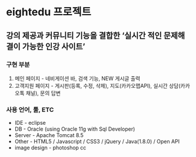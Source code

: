 # eightedu 프로젝트

## 강의 제공과 커뮤니티 기능을 결합한 ‘실시간 적인 문제해결이 가능한 인강 사이트’

### 구현 부분
1. 메인 페이지 - 네비게이션 바, 검색 기능, NEW 게시글 출력
2. 고객지원 페이지 - 게시판(등록, 수정, 삭제), 지도(카카오맵API), 실시간 상담(카카오톡 채널), 문의 답변

### 사용 언어, 툴, ETC
* IDE - eclipse
* DB - Oracle (using Oracle 11g with Sql Developer)
* Server - Apache Tomcat 8.5
* Other - HTML5 / Javascript / CSS3 / jQuery / Java(1.8.0) / Open API
* image design - photoshop cc
